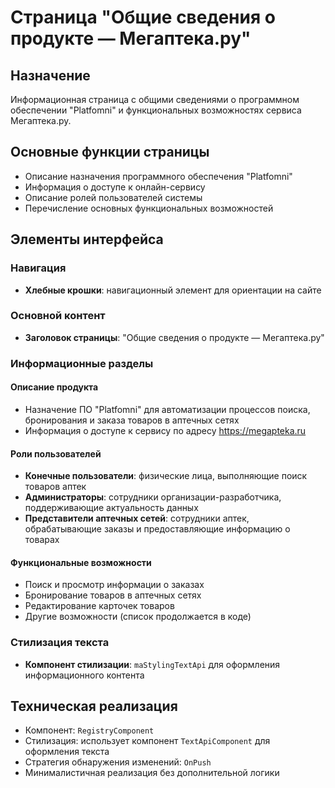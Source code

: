 # Страница "Общие сведения о продукте — Мегаптека.ру"

## Назначение
Информационная страница с общими сведениями о программном обеспечении "Platfomni" и функциональных возможностях сервиса Мегаптека.ру.

## Основные функции страницы
- Описание назначения программного обеспечения "Platfomni"
- Информация о доступе к онлайн-сервису
- Описание ролей пользователей системы
- Перечисление основных функциональных возможностей

## Элементы интерфейса

### Навигация
- **Хлебные крошки**: навигационный элемент для ориентации на сайте

### Основной контент
- **Заголовок страницы**: "Общие сведения о продукте — Мегаптека.ру"

### Информационные разделы

#### Описание продукта
- Назначение ПО "Platfomni" для автоматизации процессов поиска, бронирования и заказа товаров в аптечных сетях
- Информация о доступе к сервису по адресу https://megapteka.ru

#### Роли пользователей
- **Конечные пользователи**: физические лица, выполняющие поиск товаров аптек
- **Администраторы**: сотрудники организации-разработчика, поддерживающие актуальность данных
- **Представители аптечных сетей**: сотрудники аптек, обрабатывающие заказы и предоставляющие информацию о товарах

#### Функциональные возможности
- Поиск и просмотр информации о заказах
- Бронирование товаров в аптечных сетях
- Редактирование карточек товаров
- Другие возможности (список продолжается в коде)

### Стилизация текста
- **Компонент стилизации**: `maStylingTextApi` для оформления информационного контента

## Техническая реализация
- Компонент: `RegistryComponent`
- Стилизация: использует компонент `TextApiComponent` для оформления текста
- Стратегия обнаружения изменений: `OnPush`
- Минималистичная реализация без дополнительной логики
